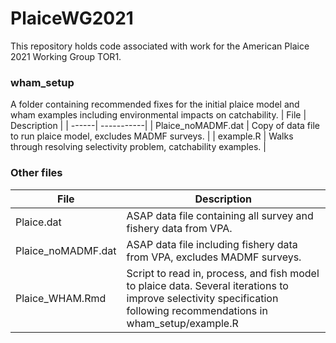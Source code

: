 # PlaiceWG2021

This repository holds code associated with work for the American Plaice 2021 Working Group TOR1.

### wham_setup
A folder containing recommended fixes for the initial plaice model and wham examples including environmental impacts on catchability. 
| File | Description |
| ------| -----------|
| Plaice_noMADMF.dat | Copy of data file to run plaice model, excludes MADMF surveys. |
| example.R | Walks through resolving selectivity problem, catchability examples. |

### Other files
| File | Description |
| ------| -----------|
| Plaice.dat | ASAP data file containing all survey and fishery data from VPA. |
| Plaice_noMADMF.dat | ASAP data file including fishery data from VPA, excludes MADMF surveys. |
| Plaice_WHAM.Rmd | Script to read in, process, and fish model to plaice data. Several iterations to improve selectivity specification following recommendations in wham_setup/example.R |


